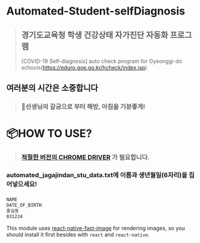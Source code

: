 # Automated-Student-selfDiagnosis
 >## 경기도교육청 학생 건강상태 자가진단 자동화 프로그램
 >[COVID-19 Self-diagnosis] auto check program for Gyeonggi-do schools(https://eduro.goe.go.kr/hcheck/index.jsp)
## 여러분의 시간은 소중합니다
>### 👋선생님의 갈굼으로 부터 해방, 아침을 기분좋게!


# 📦HOW TO USE?
>### [적절한 버전의 CHROME DRIVER](https://chromedriver.chromium.org/downloads) 가 필요합니다.

### automated_jagajindan_stu_data.txt에 이름과 생년월일(6자리)을 집어넣으세요!
###
```bash
NAME
DATE_OF_BIRTH
홍길동
031224
```

This module uses [react-native-fast-image](https://github.com/DylanVann/react-native-fast-image) for rendering images, so you should install it first besides with `react` and `react-native`.
